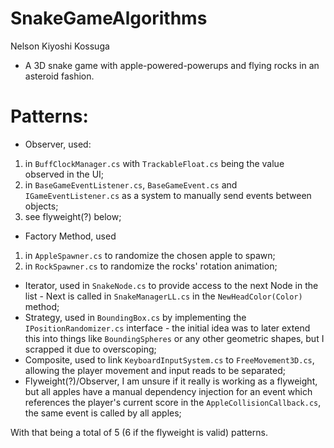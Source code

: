 # SnakeGameAlgorithms
 
Nelson Kiyoshi Kossuga
* A 3D snake game with apple-powered-powerups and flying rocks in an asteroid fashion.

# Patterns:
- Observer, used:
 1. in `BuffClockManager.cs` with `TrackableFloat.cs` being the value observed in the UI;
 2. in `BaseGameEventListener.cs`, `BaseGameEvent.cs` and `IGameEventListener.cs` as a system to manually send events between objects;
 3. see flyweight(?) below; 
- Factory Method, used
 1. in `AppleSpawner.cs` to randomize the chosen apple to spawn; 
 2. in `RockSpawner.cs` to randomize the rocks' rotation animation;
- Iterator, used in `SnakeNode.cs` to provide access to the next Node in the list - Next is called in `SnakeManagerLL.cs` in the `NewHeadColor(Color)` method;
- Strategy, used in `BoundingBox.cs` by implementing the `IPositionRandomizer.cs` interface - the initial idea was to later extend this into things like `BoundingSpheres` or any other geometric shapes, but I scrapped it due to overscoping;
- Composite, used to link `KeyboardInputSystem.cs` to `FreeMovement3D.cs`, allowing the player movement and input reads to be separated;
- Flyweight(?)/Observer, I am unsure if it really is working as a flyweight, but all apples have a manual dependency injection for an event which references the player's current score in the `AppleCollisionCallback.cs`, the same event is called by all apples;

With that being a total of 5 (6 if the flyweight is valid) patterns.
